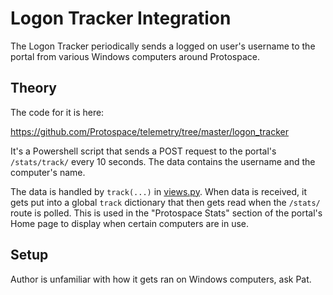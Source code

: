 # Logon Tracker Integration

The Logon Tracker periodically sends a logged on user's username to the portal from various Windows computers around Protospace.

## Theory

The code for it is here:

https://github.com/Protospace/telemetry/tree/master/logon_tracker

It's a Powershell script that sends a POST request to the portal's `/stats/track/` every 10 seconds. The data contains the username and the computer's name.

The data is handled by `track(...)` in [views.py](https://github.com/Protospace/spaceport/blob/master/apiserver/apiserver/api/views.py). When data is received, it gets put into a global `track` dictionary that then gets read when the `/stats/` route is polled. This is used in the "Protospace Stats" section of the portal's Home page to display when certain computers are in use.


## Setup

Author is unfamiliar with how it gets ran on Windows computers, ask Pat.
